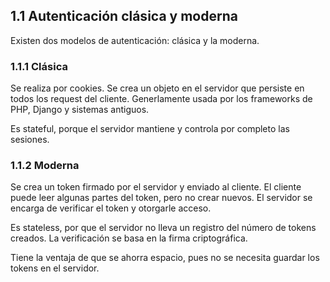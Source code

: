 ## 1.1 Autenticación clásica y moderna

Existen dos modelos de autenticación: clásica y la moderna.

### 1.1.1 Clásica

Se realiza por cookies. Se crea un objeto en el servidor que persiste en
todos los request del cliente. Generlamente usada por los frameworks de
PHP, Django y sistemas antiguos.

Es stateful, porque el servidor mantiene y controla por completo las
sesiones.

### 1.1.2 Moderna

Se crea un token firmado por el servidor y enviado al cliente. El
cliente puede leer algunas partes del token, pero no crear nuevos. El
servidor se encarga de verificar el token y otorgarle acceso.

Es stateless, por que el servidor no lleva un registro del número de
tokens creados. La verificación se basa en la firma criptográfica.

Tiene la ventaja de que se ahorra espacio, pues no se necesita guardar
los tokens en el servidor.

